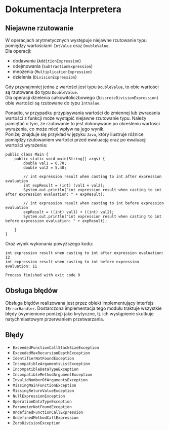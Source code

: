 # Dokumentacja Interpretera

## Niejawne rzutowanie

W operacjach arytmetycznych występuje niejawne rzutowanie typu pomiędzy wartościami `IntValue` oraz `DoubleValue`.  
Dla operacji:

- dodawania (`AdditionExpression`)
- odejmowania (`SubtractionExpression`)
- mnożenia (`MultiplicationExpression`)
- dzielenia (`DivisionExpression`)

Gdy przynajmniej jedna z wartości jest typu `DoubleValue`, to obie wartości są rzutowane do typu `DoubleValue`.  
Dla operacji dzielenia całkowitoliczbowego (`DiscreteDivisionExpression`) obie wartości są rzutowane do typu `IntValue`.

Ponadto, w przypadku przypisywania wartości do zmiennej lub zwracania wartości z funkcji może wystąpić niejawne
rzutowanie typu. Należy pamiętać o tym, że rzutowanie to jest dokonywane po określeniu wartości wyrażenia, co może mieć
wpływ na jego wynik.  
Poniżej znajduje się przykład w języku `Java`, który ilustruje różnice pomiędzy rzutowaniem wartości przed ewaluacją
oraz po ewaluacji wartości wyrażenia:

```
public class Main {
    public static void main(String[] args) {
        double val1 = 6.70;
        double val2 = 5.40;

        // int expression result when casting to int after expression evaluation
        int expResult = (int) (val1 + val2);
        System.out.println("int expression result when casting to int after expression evaluation: " + expResult);

        // int expression result when casting to int before expression evaluation
        expResult = ((int) val1) + ((int) val2);
        System.out.println("int expression result when casting to int before expression evaluation: " + expResult);

    }
}
```

Oraz wynik wykonania powyższego kodu:

```
int expression result when casting to int after expression evaluation: 12
int expression result when casting to int before expression evaluation: 11

Process finished with exit code 0
```

## Obsługa błędów

Obsługa błędów realizowana jest przez obiekt implementujący interfejs `IErrorHandler`. Dostarczona implementacja tego
modułu traktuje wszystkie błędy (wymienione poniżej) jako krytyczne, tj. ich wystąpienie skutkuje natychmiastowym
przerwaniem przetwarzania.

## Błędy

- `ExceededFunctionCallStackSizeException`
- `ExceededMaxRecursionDepthException`
- `IdentifierNotFoundException`
- `IncompatibleArgumentsListException`
- `IncompatibleDataTypeException`
- `IncompatibleMethodArgumentException`
- `InvalidNumberOfArgumentsException`
- `MissingMainFunctionException`
- `MissingReturnValueException`
- `NullExpressionException`
- `OperationDataTypeException`
- `ParameterNotFoundException`
- `UndefinedFunctionCallExpression`
- `UndefinedMethodCallExpression`
- `ZeroDivisionException`
